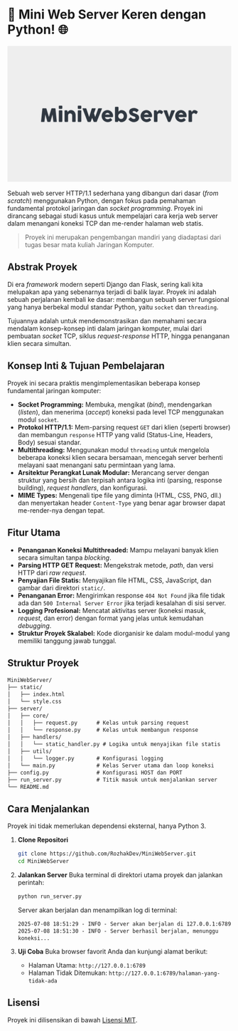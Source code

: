 # 🚀 Mini Web Server Keren dengan Python! 🌐

![Mini Web Server](/static/images.png)

Sebuah web server HTTP/1.1 sederhana yang dibangun dari dasar (_from scratch_) menggunakan Python, dengan fokus pada pemahaman fundamental protokol jaringan dan _socket programming_. Proyek ini dirancang sebagai studi kasus untuk mempelajari cara kerja web server dalam menangani koneksi TCP dan me-render halaman web statis.

> Proyek ini merupakan pengembangan mandiri yang diadaptasi dari tugas besar mata kuliah Jaringan Komputer.

## Abstrak Proyek

Di era _framework_ modern seperti Django dan Flask, sering kali kita melupakan apa yang sebenarnya terjadi di balik layar. Proyek ini adalah sebuah perjalanan kembali ke dasar: membangun sebuah server fungsional yang hanya berbekal modul standar Python, yaitu `socket` dan `threading`.

Tujuannya adalah untuk mendemonstrasikan dan memahami secara mendalam konsep-konsep inti dalam jaringan komputer, mulai dari pembuatan _socket_ TCP, siklus _request-response_ HTTP, hingga penanganan klien secara simultan.

## Konsep Inti & Tujuan Pembelajaran

Proyek ini secara praktis mengimplementasikan beberapa konsep fundamental jaringan komputer:

* **Socket Programming:** Membuka, mengikat (_bind_), mendengarkan (_listen_), dan menerima (_accept_) koneksi pada level TCP menggunakan modul `socket`.
* **Protokol HTTP/1.1:** Mem-parsing request `GET` dari klien (seperti browser) dan membangun `response` HTTP yang valid (Status-Line, Headers, Body) sesuai standar.
* **Multithreading:** Menggunakan modul `threading` untuk mengelola beberapa koneksi klien secara bersamaan, mencegah server berhenti melayani saat menangani satu permintaan yang lama.
* **Arsitektur Perangkat Lunak Modular:** Merancang server dengan struktur yang bersih dan terpisah antara logika inti (parsing, response building), _request handlers_, dan konfigurasi.
* **MIME Types:** Mengenali tipe file yang diminta (HTML, CSS, PNG, dll.) dan menyertakan header `Content-Type` yang benar agar browser dapat me-render-nya dengan tepat.

## Fitur Utama

* **Penanganan Koneksi Multithreaded:** Mampu melayani banyak klien secara simultan tanpa _blocking_.
* **Parsing HTTP GET Request:** Mengekstrak metode, _path_, dan versi HTTP dari _raw request_.
* **Penyajian File Statis:** Menyajikan file HTML, CSS, JavaScript, dan gambar dari direktori `static/`.
* **Penanganan Error:** Mengirimkan response `404 Not Found` jika file tidak ada dan `500 Internal Server Error` jika terjadi kesalahan di sisi server.
* **Logging Profesional:** Mencatat aktivitas server (koneksi masuk, _request_, dan error) dengan format yang jelas untuk kemudahan _debugging_.
* **Struktur Proyek Skalabel:** Kode diorganisir ke dalam modul-modul yang memiliki tanggung jawab tunggal.

## Struktur Proyek

```
MiniWebServer/
├── static/
│   ├── index.html
│   └── style.css
├── server/
│   ├── core/
│   │   ├── request.py      # Kelas untuk parsing request
│   │   └── response.py     # Kelas untuk membangun response
│   ├── handlers/
│   │   └── static_handler.py # Logika untuk menyajikan file statis
│   ├── utils/
│   │   └── logger.py       # Konfigurasi logging
│   └── main.py             # Kelas Server utama dan loop koneksi
├── config.py               # Konfigurasi HOST dan PORT
├── run_server.py           # Titik masuk untuk menjalankan server
└── README.md
```

## Cara Menjalankan

Proyek ini tidak memerlukan dependensi eksternal, hanya Python 3.

1. **Clone Repositori**
   
   ```bash
   git clone https://github.com/RozhakDev/MiniWebServer.git
   cd MiniWebServer
   ```

2. **Jalankan Server**
    Buka terminal di direktori utama proyek dan jalankan perintah:
   
   ```bash
   python run_server.py
   ```
   
    Server akan berjalan dan menampilkan log di terminal:
   
   ```text
   2025-07-08 18:51:29 - INFO - Server akan berjalan di 127.0.0.1:6789
   2025-07-08 18:51:30 - INFO - Server berhasil berjalan, menunggu koneksi...
   ```

3. **Uji Coba**
    Buka browser favorit Anda dan kunjungi alamat berikut:
   
   * Halaman Utama: `http://127.0.0.1:6789`
   * Halaman Tidak Ditemukan: `http://127.0.0.1:6789/halaman-yang-tidak-ada`

## Lisensi

Proyek ini dilisensikan di bawah [Lisensi MIT](LICENSE).